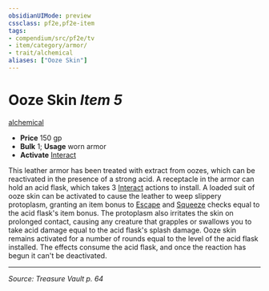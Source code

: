 ```yaml
---
obsidianUIMode: preview
cssclass: pf2e,pf2e-item
tags:
- compendium/src/pf2e/tv
- item/category/armor/
- trait/alchemical
aliases: ["Ooze Skin"]
---
```

# Ooze Skin *Item 5*  
[alchemical](rules/traits/alchemical.md "Alchemical Item Trait")  

- **Price** 150 gp
- **Bulk** 1; **Usage** worn armor
- **Activate** [Interact](rules/actions/interact.md)

This leather armor has been treated with extract from oozes, which can be reactivated in the presence of a strong acid. A receptacle in the armor can hold an acid flask, which takes 3 [Interact](rules/actions/interact.md) actions to install. A loaded suit of ooze skin can be activated to cause the leather to weep slippery protoplasm, granting an item bonus to [Escape](rules/actions/escape.md) and [Squeeze](rules/actions/squeeze.md) checks equal to the acid flask's item bonus. The protoplasm also irritates the skin on prolonged contact, causing any creature that grapples or swallows you to take acid damage equal to the acid flask's splash damage. Ooze skin remains activated for a number of rounds equal to the level of the acid flask installed. The effects consume the acid flask, and once the reaction has begun it can't be deactivated.


---
*Source: Treasure Vault p. 64*